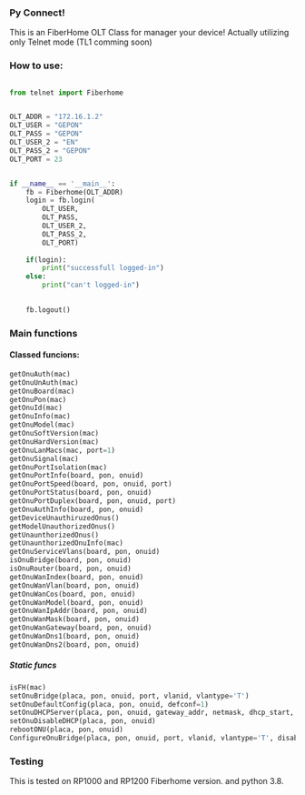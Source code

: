 ### Py Connect!
This is an FiberHome OLT Class for manager your device! Actually utilizing only Telnet mode (TL1 comming soon)


### How to use:
```python

from telnet import Fiberhome


OLT_ADDR = "172.16.1.2"
OLT_USER = "GEPON"
OLT_PASS = "GEPON"
OLT_USER_2 = "EN"
OLT_PASS_2 = "GEPON"
OLT_PORT = 23


if __name__ == '__main__':
    fb = Fiberhome(OLT_ADDR)
    login = fb.login(
        OLT_USER, 
        OLT_PASS, 
        OLT_USER_2, 
        OLT_PASS_2, 
        OLT_PORT)
    
    if(login):
        print("successfull logged-in")
    else:
        print("can't logged-in")
    

    fb.logout()
```


### Main functions
#### Classed funcions:
```python
getOnuAuth(mac)
getOnuUnAuth(mac)
getOnuBoard(mac)
getOnuPon(mac)
getOnuId(mac)
getOnuInfo(mac)
getOnuModel(mac)
getOnuSoftVersion(mac)
getOnuHardVersion(mac)
getOnuLanMacs(mac, port=1)
getOnuSignal(mac)
getOnuPortIsolation(mac)
getOnuPortInfo(board, pon, onuid)
getOnuPortSpeed(board, pon, onuid, port)
getOnuPortStatus(board, pon, onuid)
getOnuPortDuplex(board, pon, onuid, port)
getOnuAuthInfo(board, pon, onuid)
getDeviceUnauthiruzedOnus()
getModelUnauthorizedOnus()
getUnaunthorizedOnus()
getUnaunthorizedOnuInfo(mac)
getOnuServiceVlans(board, pon, onuid)
isOnuBridge(board, pon, onuid)
isOnuRouter(board, pon, onuid)
getOnuWanIndex(board, pon, onuid)
getOnuWanVlan(board, pon, onuid)
getOnuWanCos(board, pon, onuid)
getOnuWanModel(board, pon, onuid)
getOnuWanIpAddr(board, pon, onuid)
getOnuWanMask(board, pon, onuid)
getOnuWanGateway(board, pon, onuid)
getOnuWanDns1(board, pon, onuid)
getOnuWanDns2(board, pon, onuid)
```

##### Static funcs
```python
isFH(mac)
setOnuBridge(placa, pon, onuid, port, vlanid, vlantype='T')
setOnuDefaultConfig(placa, pon, onuid, defconf=1)
setOnuDHCPServer(placa, pon, onuid, gateway_addr, netmask, dhcp_start, dhcp_end, dns1, dns2,  enabled="enable", lease=1, type='pc'):
setOnuDisableDHCP(placa, pon, onuid)
rebootONU(placa, pon, onuid)
ConfigureOnuBridge(placa, pon, onuid, port, vlanid, vlantype='T', disabledhcp=True)
```



### Testing
This is tested on RP1000 and RP1200  Fiberhome version. and python 3.8.